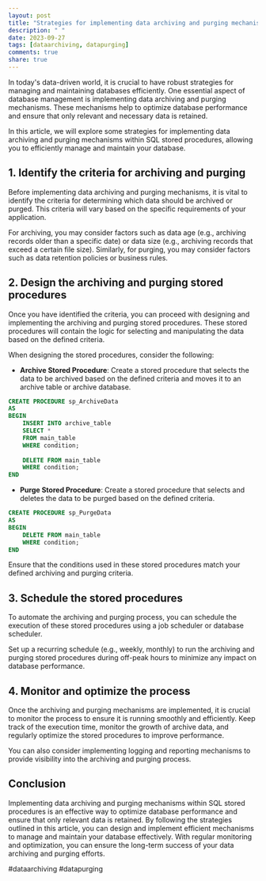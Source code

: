 ```yaml
---
layout: post
title: "Strategies for implementing data archiving and purging mechanisms within SQL stored procedures"
description: " "
date: 2023-09-27
tags: [dataarchiving, datapurging]
comments: true
share: true
---
```


In today's data-driven world, it is crucial to have robust strategies for managing and maintaining databases efficiently. One essential aspect of database management is implementing data archiving and purging mechanisms. These mechanisms help to optimize database performance and ensure that only relevant and necessary data is retained.

In this article, we will explore some strategies for implementing data archiving and purging mechanisms within SQL stored procedures, allowing you to efficiently manage and maintain your database.

## 1. Identify the criteria for archiving and purging
Before implementing data archiving and purging mechanisms, it is vital to identify the criteria for determining which data should be archived or purged. This criteria will vary based on the specific requirements of your application.

For archiving, you may consider factors such as data age (e.g., archiving records older than a specific date) or data size (e.g., archiving records that exceed a certain file size). Similarly, for purging, you may consider factors such as data retention policies or business rules.

## 2. Design the archiving and purging stored procedures
Once you have identified the criteria, you can proceed with designing and implementing the archiving and purging stored procedures. These stored procedures will contain the logic for selecting and manipulating the data based on the defined criteria.

When designing the stored procedures, consider the following:

- **Archive Stored Procedure**: Create a stored procedure that selects the data to be archived based on the defined criteria and moves it to an archive table or archive database.

```sql
CREATE PROCEDURE sp_ArchiveData
AS
BEGIN
    INSERT INTO archive_table
    SELECT *
    FROM main_table
    WHERE condition;
    
    DELETE FROM main_table
    WHERE condition;
END
```

- **Purge Stored Procedure**: Create a stored procedure that selects and deletes the data to be purged based on the defined criteria.

```sql
CREATE PROCEDURE sp_PurgeData
AS
BEGIN
    DELETE FROM main_table
    WHERE condition;
END
```

Ensure that the conditions used in these stored procedures match your defined archiving and purging criteria.

## 3. Schedule the stored procedures
To automate the archiving and purging process, you can schedule the execution of these stored procedures using a job scheduler or database scheduler.

Set up a recurring schedule (e.g., weekly, monthly) to run the archiving and purging stored procedures during off-peak hours to minimize any impact on database performance.

## 4. Monitor and optimize the process
Once the archiving and purging mechanisms are implemented, it is crucial to monitor the process to ensure it is running smoothly and efficiently. Keep track of the execution time, monitor the growth of archive data, and regularly optimize the stored procedures to improve performance.

You can also consider implementing logging and reporting mechanisms to provide visibility into the archiving and purging process.

## Conclusion
Implementing data archiving and purging mechanisms within SQL stored procedures is an effective way to optimize database performance and ensure that only relevant data is retained. By following the strategies outlined in this article, you can design and implement efficient mechanisms to manage and maintain your database effectively. With regular monitoring and optimization, you can ensure the long-term success of your data archiving and purging efforts.

#dataarchiving #datapurging